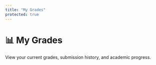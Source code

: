 ```yaml
---
title: "My Grades"
protected: true
---
```


# 📊 My Grades

View your current grades, submission history, and academic progress.

<!-- Authentication status check -->
<div id="authCheck" style="display: none;">
    <div class="auth-error">
        <h3>🔐 Authentication Required</h3>
        <p>Please log in to view your grades.</p>
        <button onclick="window.location.href='{{ .Site.BaseURL }}auth/login/'">Log In with GitHub</button>
    </div>
</div>

<!-- Not enrolled message -->
<div id="notEnrolled" style="display: none;">
    <div class="enrollment-error">
        <h3>🎓 Not Enrolled</h3>
        <p>You're not enrolled in this class. Please use an enrollment token to join.</p>
        <a href="{{ .Site.BaseURL }}enroll/">🔑 Enroll in Class</a>
    </div>
</div>

<!-- Main grades interface -->
<div id="grades-interface" style="display: none;">
    <div class="grades-header">
        <div class="student-info" id="studentInfo">
            <h3>Loading your information...</h3>
        </div>
        <div class="grade-summary" id="gradeSummary">
            <div class="loading">🔄 Calculating grades...</div>
        </div>
    </div>

    <div class="grades-tabs">
        <button class="tab-btn active" data-tab="overview">📊 Overview</button>
        <button class="tab-btn" data-tab="modules">📚 By Module</button>
        <button class="tab-btn" data-tab="submissions">📝 Submissions</button>
        <button class="tab-btn" data-tab="progress">📈 Progress</button>
    </div>

    <div class="tab-content active" id="overview-tab">
        <div id="overviewContent">Loading overview...</div>
    </div>

    <div class="tab-content" id="modules-tab">
        <div id="modulesContent">Loading module grades...</div>
    </div>

    <div class="tab-content" id="submissions-tab">
        <div id="submissionsContent">Loading submissions...</div>
    </div>

    <div class="tab-content" id="progress-tab">
        <div id="progressContent">Loading progress...</div>
    </div>
</div>

<script>
// Student grades page initialization
document.addEventListener('DOMContentLoaded', function() {
    console.log('📊 Student grades page loaded');
    
    // Wait for auth state to be ready
    setTimeout(() => {
        initializeStudentGrades();
    }, 500);
    
    // Listen for auth state changes
    window.addEventListener('authStateChanged', function(event) {
        if (event.detail.user) {
            console.log('🔄 Auth state changed, reinitializing grades');
            initializeStudentGrades();
        }
    });
});

/**
 * Initialize the student grades page
 */
async function initializeStudentGrades() {
    // Check authentication
    if (!window.authState || !window.authState.isAuthenticated) {
        console.warn('🚫 User not authenticated');
        showGradesSection('authCheck');
        return;
    }
    
    // Check if user context is available, if not fetch it
    let userContext = window.authState.userContext;
    if (!userContext) {
        console.log('🔄 Fetching user context...');
        try {
            await fetchStudentUserContext();
            userContext = window.authState.userContext;
        } catch (error) {
            console.error('❌ Failed to fetch user context:', error);
            showGradesSection('notEnrolled');
            return;
        }
    }
    
    // Check enrollment
    if (!userContext || !userContext.is_member) {
        console.warn('🚫 User not enrolled in class');
        showGradesSection('notEnrolled');
        return;
    }
    
    console.log('✅ Student access verified, loading grades interface');
    showGradesSection('grades-interface');
    
    // Initialize the student grades interface
    if (window.StudentGradesInterface) {
        new window.StudentGradesInterface();
    } else {
        console.error('StudentGradesInterface not loaded');
        document.getElementById('grades-interface').innerHTML = 
            '<div class="error">StudentGradesInterface not available. Please refresh the page.</div>';
    }
}

/**
 * Fetch user context for student
 */
async function fetchStudentUserContext() {
    if (!window.AuthClient) {
        throw new Error('AuthClient not available');
    }
    
    const pathParts = window.location.pathname.split('/');
    const classSlug = pathParts[1] || 'class_template';
    
    console.log('🌐 Fetching user context for class:', classSlug);
    const context = await window.AuthClient.getMe(classSlug);
    
    // Store in auth state
    window.authState.userContext = context;
    console.log('✅ User context fetched:', context);
}

/**
 * Show specific section and hide others
 */
function showGradesSection(sectionId) {
    const sections = ['authCheck', 'notEnrolled', 'grades-interface'];
    sections.forEach(id => {
        const element = document.getElementById(id);
        if (element) {
            element.style.display = id === sectionId ? 'block' : 'none';
        }
    });
}
</script>